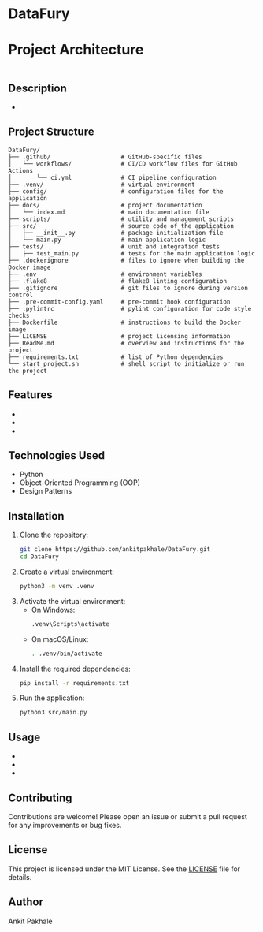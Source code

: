 # DataFury

# Project Architecture
![]()

## Description
- 

## Project Structure
```
DataFury/
├── .github/                    # GitHub-specific files
│   └── workflows/              # CI/CD workflow files for GitHub Actions
│       └── ci.yml              # CI pipeline configuration
├── .venv/                      # virtual environment 
├── config/                     # configuration files for the application
├── docs/                       # project documentation
│   └── index.md                # main documentation file
├── scripts/                    # utility and management scripts
├── src/                        # source code of the application
│   ├── __init__.py             # package initialization file
│   └── main.py                 # main application logic
├── tests/                      # unit and integration tests
│   ├── test_main.py            # tests for the main application logic
├── .dockerignore               # files to ignore when building the Docker image
├── .env                        # environment variables
├── .flake8                     # flake8 linting configuration
├── .gitignore                  # git files to ignore during version control
├── .pre-commit-config.yaml     # pre-commit hook configuration
├── .pylintrc                   # pylint configuration for code style checks
├── Dockerfile                  # instructions to build the Docker image
├── LICENSE                     # project licensing information
├── ReadMe.md                   # overview and instructions for the project
├── requirements.txt            # list of Python dependencies
└── start_project.sh            # shell script to initialize or run the project
```

## Features
- 
- 
- 

## Technologies Used
- Python
- Object-Oriented Programming (OOP)
- Design Patterns

## Installation
1. Clone the repository:
   ```bash
   git clone https://github.com/ankitpakhale/DataFury.git
   cd DataFury
   ```
2. Create a virtual environment:
   ```bash
   python3 -m venv .venv
   ```
3. Activate the virtual environment:
   - On Windows:
     ```bash
     .venv\Scripts\activate
     ```
   - On macOS/Linux:
     ```bash
     . .venv/bin/activate
     ```
4. Install the required dependencies:
   ```bash
   pip install -r requirements.txt
   ```
5. Run the application:
   ```bash
   python3 src/main.py
   ```

## Usage
- 
- 
- 

## Contributing
Contributions are welcome! Please open an issue or submit a pull request for any improvements or bug fixes.

## License
This project is licensed under the MIT License. See the [LICENSE](LICENSE) file for details.

## Author
Ankit Pakhale
